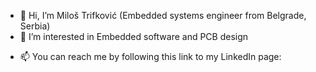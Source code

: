 - 👋 Hi, I’m Miloš Trifković (Embedded systems engineer from Belgrade, Serbia)
- 👀 I’m interested in Embedded software and PCB design
<!--- - 🌱 I’m currently learning ... --->
<!--- - 💞️ I’m looking to collaborate on ... --->
- 📫 You can reach me by following this link to my LinkedIn page:&nbsp; [<img align="center" width="16px" src="https://cdn.jsdelivr.net/npm/simple-icons@v3/icons/linkedin.svg"/>][LinkedIn]

<!---
milostiv/milostiv is a ✨ special ✨ repository because its `README.md` (this file) appears on your GitHub profile.
You can click the Preview link to take a look at your changes.
--->

[LinkedIn]: https://www.linkedin.com/in/miloštrifković
